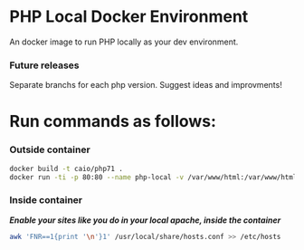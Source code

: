 # PHP Local Docker Environment
An docker image to run PHP locally as your dev environment.

### Future releases ###
Separate branchs for each php version.
Suggest ideas and improvments!
# Run commands as follows:
### Outside container ###
```bash
docker build -t caio/php71 . 
docker run -ti -p 80:80 --name php-local -v /var/www/html:/var/www/html -d caio/php71
```
### Inside container ###
***Enable your sites like you do in your local apache, inside the container***
```bash
awk 'FNR==1{print '\n'}1' /usr/local/share/hosts.conf >> /etc/hosts
```